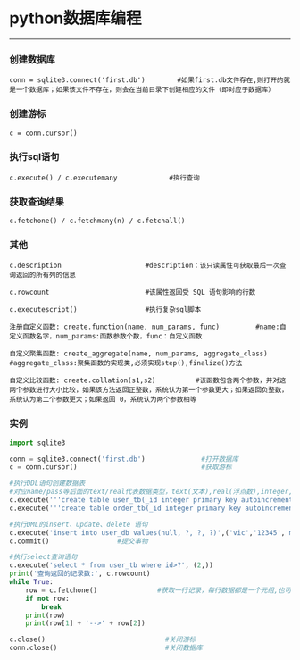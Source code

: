 # python数据库编程
___
### 创建数据库
`conn = sqlite3.connect('first.db')        #如果first.db文件存在,则打开的就是一个数据库；如果该文件不存在，则会在当前目录下创建相应的文件（即对应于数据库）`

### 创建游标
`c = conn.cursor()`

### 执行sql语句
`c.execute() / c.executemany             #执行查询`

### 获取查询结果
`c.fetchone() / c.fetchmany(n) / c.fetchall()`

### 其他

`c.description                     #description：该只读属性可获取最后一次查询返回的所有列的信息`

`c.rowcount                        #该属性返回受 SQL 语句影响的行数`

`c.executescript()                 #执行复杂sql脚本`

`注册自定义函数: create.function(name, num_params, func)         #name:自定义函数名字，num_params:函数参数个数，func：自定义函数` 

`自定义聚集函数: create_aggregate(name, num_params, aggregate_class)          #aggregate_class:聚集函数的实现类,必须实现step(),finalize()方法`

`自定义比较函数: create.collation(s1,s2)          #该函数包含两个参数，并对这两个参数进行大小比较，如果该方法返回正整数，系统认为第一个参数更大；如果返回负整数，系统认为第二个参数更大；如果返回 0，系统认为两个参数相等`

### 实例
```python
import sqlite3

conn = sqlite3.connect('first.db')              #打开数据库
c = conn.cursor()                               #获取游标

#执行DDL语句创建数据表
#对应name/pass等后面的text/real代表数据类型，text(文本),real(浮点数),integer,null,BLOB(大二进制对象)
c.execute('''create table user_tb(_id integer primary key autoincrement, name text, pass text, gender text)''')
c.execute('''create table order_tb(_id integer primary key autoincrement, item_name text, item_price real, item_number real, user_id integer, foreign key(user_id) references user_tb(_id))''')

#执行DML的insert、update、delete 语句
c.execute('insert into user_db values(null, ?, ?, ?)',('vic','12345','male'))     #向user_tb表添加内容，可使用executemany()添加多条
c.commit()                 #提交事物

#执行select查询语句
c.execute('select * from user_tb where id>?', (2,))
print('查询返回的记录数:', c.rowcount)
while True:
    row = c.fetchone()               #获取一行记录，每行数据都是一个元组,也可以fetchmany(3)获取3行数据元组
    if not row:
        break
    print(row)
    print(row[1] + '-->' + row[2])

c.close()                              #关闭游标
conn.close()                           #关闭数据库
``` 
